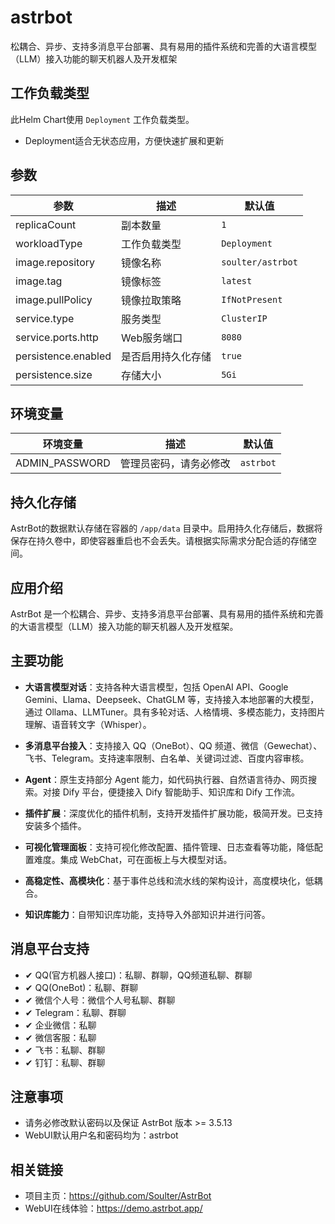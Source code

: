 # astrbot

松耦合、异步、支持多消息平台部署、具有易用的插件系统和完善的大语言模型（LLM）接入功能的聊天机器人及开发框架

## 工作负载类型

此Helm Chart使用 `Deployment` 工作负载类型。

- Deployment适合无状态应用，方便快速扩展和更新

## 参数

| 参数 | 描述 | 默认值 |
|------|------|--------|
| replicaCount | 副本数量 | `1` |
| workloadType | 工作负载类型 | `Deployment` |
| image.repository | 镜像名称 | `soulter/astrbot` |
| image.tag | 镜像标签 | `latest` |
| image.pullPolicy | 镜像拉取策略 | `IfNotPresent` |
| service.type | 服务类型 | `ClusterIP` |
| service.ports.http | Web服务端口 | `8080` |
| persistence.enabled | 是否启用持久化存储 | `true` |
| persistence.size | 存储大小 | `5Gi` |

## 环境变量

| 环境变量 | 描述 | 默认值 |
|---------|------|--------|
| ADMIN_PASSWORD | 管理员密码，请务必修改 | `astrbot` |

## 持久化存储

AstrBot的数据默认存储在容器的 `/app/data` 目录中。启用持久化存储后，数据将保存在持久卷中，即使容器重启也不会丢失。请根据实际需求分配合适的存储空间。

## 应用介绍

AstrBot 是一个松耦合、异步、支持多消息平台部署、具有易用的插件系统和完善的大语言模型（LLM）接入功能的聊天机器人及开发框架。

## 主要功能

- **大语言模型对话**：支持各种大语言模型，包括 OpenAI API、Google Gemini、Llama、Deepseek、ChatGLM 等，支持接入本地部署的大模型，通过 Ollama、LLMTuner。具有多轮对话、人格情境、多模态能力，支持图片理解、语音转文字（Whisper）。

- **多消息平台接入**：支持接入 QQ（OneBot）、QQ 频道、微信（Gewechat）、飞书、Telegram。支持速率限制、白名单、关键词过滤、百度内容审核。

- **Agent**：原生支持部分 Agent 能力，如代码执行器、自然语言待办、网页搜索。对接 Dify 平台，便捷接入 Dify 智能助手、知识库和 Dify 工作流。

- **插件扩展**：深度优化的插件机制，支持开发插件扩展功能，极简开发。已支持安装多个插件。

- **可视化管理面板**：支持可视化修改配置、插件管理、日志查看等功能，降低配置难度。集成 WebChat，可在面板上与大模型对话。

- **高稳定性、高模块化**：基于事件总线和流水线的架构设计，高度模块化，低耦合。

- **知识库能力**：自带知识库功能，支持导入外部知识并进行问答。

## 消息平台支持

- ✔ QQ(官方机器人接口)：私聊、群聊，QQ频道私聊、群聊
- ✔ QQ(OneBot)：私聊、群聊
- ✔ 微信个人号：微信个人号私聊、群聊
- ✔ Telegram：私聊、群聊
- ✔ 企业微信：私聊
- ✔ 微信客服：私聊
- ✔ 飞书：私聊、群聊
- ✔ 钉钉：私聊、群聊

## 注意事项

- 请务必修改默认密码以及保证 AstrBot 版本 >= 3.5.13
- WebUI默认用户名和密码均为：astrbot

## 相关链接

- 项目主页：https://github.com/Soulter/AstrBot
- WebUI在线体验：https://demo.astrbot.app/